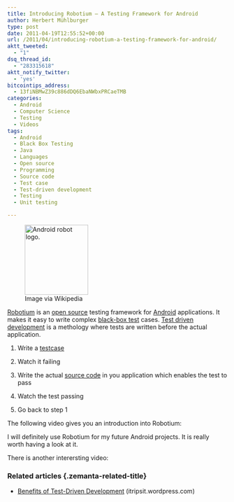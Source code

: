 ```yaml
---
title: Introducing Robotium – A Testing Framework for Android
author: Herbert Mühlburger
type: post
date: 2011-04-19T12:55:52+00:00
url: /2011/04/introducing-robotium-a-testing-framework-for-android/
aktt_tweeted:
  - "1"
dsq_thread_id:
  - "283315618"
aktt_notify_twitter:
  - 'yes'
bitcointips_address:
  - 13fiNBMwZ39c886dDQ6EbaNWbxPRCaeTMB
categories:
  - Android
  - Computer Science
  - Testing
  - Videos
tags:
  - Android
  - Black Box Testing
  - Java
  - Languages
  - Open source
  - Programming
  - Source code
  - Test case
  - Test-driven development
  - Testing
  - Unit testing

---
```

<div class="zemanta-img">
  <figure style="width: 145px" class="wp-caption alignleft"><a href="http://en.wikipedia.org/wiki/File:Android-logo.jpg"><img title="Android robot logo." alt="Android robot logo." src="http://upload.wikimedia.org/wikipedia/en/a/a5/Android-logo.jpg" width="145" height="160" /></a><figcaption class="wp-caption-text">Image via Wikipedia</figcaption></figure>
</div>

<a title="Robotium" href="http://www.robotium.org/" target="_blank">Robotium</a> is an <a class="zem_slink" title="Open source" href="http://en.wikipedia.org/wiki/Open_source" target="_blank" rel="wikipedia">open source</a> testing framework for <a class="zem_slink" title="Android" href="http://www.android.com/" target="_blank" rel="homepage">Android</a> applications. It makes it easy to write complex <a class="zem_slink" title="Black-box testing" href="http://en.wikipedia.org/wiki/Black-box_testing" target="_blank" rel="wikipedia">black-box test</a> cases. <a class="zem_slink" title="Test-driven development" href="http://en.wikipedia.org/wiki/Test-driven_development" target="_blank" rel="wikipedia">Test driven development</a> is a methology where tests are written before the actual application.

1. Write a <a class="zem_slink" title="Test case" href="http://en.wikipedia.org/wiki/Test_case" rel="wikipedia">testcase</a>
  
2. Watch it failing
  
3. Write the actual <a class="zem_slink" title="Source code" href="http://en.wikipedia.org/wiki/Source_code" rel="wikipedia">source code</a> in you application which enables the test to pass
  
4. Watch the test passing
  
5. Go back to step 1

The following video gives you an introduction into Robotium:



I will definitely use Robotium for my future Android projects. It is really worth having a look at it.

There is another interersting video:



### Related articles {.zemanta-related-title}

<ul class="zemanta-article-ul">
  <li class="zemanta-article-ul-li">
    <a href="http://itripsit.wordpress.com/2011/03/31/benefits-of-test-driven-development/">Benefits of Test-Driven Development</a> (itripsit.wordpress.com)
  </li>
</ul>

<div class="zemanta-pixie">
</div>